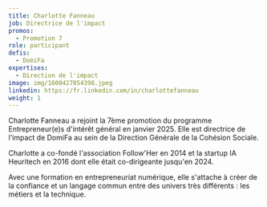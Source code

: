 ```yaml
---
title: Charlotte Fanneau
job: Directrice de l'impact
promos:
  - Promotion 7
role: participant
defis:
  - DomiFa
expertises:
  - Direction de l'impact
image: img/1600427054398.jpeg
linkedin: https://fr.linkedin.com/in/charlottefanneau
weight: 1
---
```

Charlotte Fanneau a rejoint la 7ème promotion du programme Entrepreneur(e)s d'intérêt général en janvier 2025. Elle est directrice de l'impact de DomiFa au sein de la Direction Générale de la Cohésion Sociale.

Charlotte a co-fondé l'association Follow'Her en 2014 et la startup IA Heuritech en 2016 dont elle était co-dirigeante jusqu'en 2024. 

Avec une formation en entrepreneuriat numérique, elle s'attache à créer de la confiance et un langage commun entre des univers très différents : les métiers et la technique.